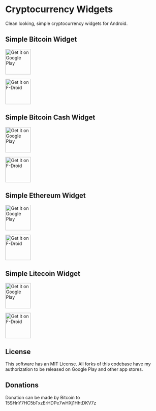 # Cryptocurrency Widgets

Clean looking, simple cryptocurrency widgets for Android.


## Simple Bitcoin Widget

<a href='https://play.google.com/store/apps/details?id=com.brentpanther.bitcoinwidget&pcampaignid=MKT-Other-global-all-co-prtnr-py-PartBadge-Mar2515-1'><img alt='Get it on Google Play' src='https://play.google.com/intl/en_us/badges/images/generic/en_badge_web_generic.png' height="80pt"/></a>

<a href="http://fdroid.org/packages/com.brentpanther.bitcoinwidget/">
    <!--img src="https://f-droid.org/badge/get-it-on.png"
         alt="Get it on F-Droid" height="80"-->
    <img src="https://gitlab.com/fdroid/artwork/raw/master/badge/get-it-on.png"
         alt="Get it on F-Droid" height="80">
</a>


## Simple Bitcoin Cash Widget

<a href='https://play.google.com/store/apps/details?id=com.brentpanther.bitcoincashwidget&pcampaignid=MKT-Other-global-all-co-prtnr-py-PartBadge-Mar2515-1'><img alt='Get it on Google Play' src='https://play.google.com/intl/en_us/badges/images/generic/en_badge_web_generic.png' height="80pt"/></a>

<a href="http://fdroid.org/packages/com.brentpanther.bitcoincashwidget/">
    <!--img src="https://f-droid.org/badge/get-it-on.png"
         alt="Get it on F-Droid" height="80"-->
    <img src="https://gitlab.com/fdroid/artwork/raw/master/badge/get-it-on.png"
         alt="Get it on F-Droid" height="80">
</a>


## Simple Ethereum Widget

<a href='https://play.google.com/store/apps/details?id=com.brentpanther.ethereumwidget&pcampaignid=MKT-Other-global-all-co-prtnr-py-PartBadge-Mar2515-1'><img alt='Get it on Google Play' src='https://play.google.com/intl/en_us/badges/images/generic/en_badge_web_generic.png' height="80pt"/></a>

<a href="http://fdroid.org/packages/com.brentpanther.ethereumwidget/">
    <!--img src="https://f-droid.org/badge/get-it-on.png"
         alt="Get it on F-Droid" height="80"-->
    <img src="https://gitlab.com/fdroid/artwork/raw/master/badge/get-it-on.png"
         alt="Get it on F-Droid" height="80">
</a>


## Simple Litecoin Widget

<a href='https://play.google.com/store/apps/details?id=com.brentpanther.litecoinwidget&pcampaignid=MKT-Other-global-all-co-prtnr-py-PartBadge-Mar2515-1'><img alt='Get it on Google Play' src='https://play.google.com/intl/en_us/badges/images/generic/en_badge_web_generic.png' height="80pt"/></a>

<a href="http://fdroid.org/packages/com.brentpanther.litecoinwidget/">
    <!--img src="https://f-droid.org/badge/get-it-on.png"
         alt="Get it on F-Droid" height="80"-->
    <img src="https://gitlab.com/fdroid/artwork/raw/master/badge/get-it-on.png"
         alt="Get it on F-Droid" height="80">
</a>


## License

This software has an MIT License. All forks of this codebase have my authorization to be released on Google Play and other app stores.


## Donations

Donation can be made by Bitcoin to 15SHnY7HC5bTxzErHDPe7wHXj1HhtDKV7z
